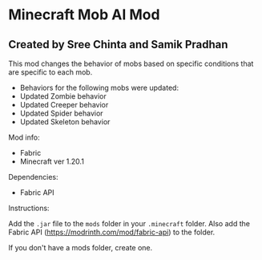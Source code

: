 # Minecraft Mob AI Mod

## Created by Sree Chinta and Samik Pradhan

This mod changes the behavior of mobs based on specific conditions that are specific to each mob.

- Behaviors for the following mobs were updated:
- Updated Zombie behavior
- Updated Creeper behavior
- Updated Spider behavior
- Updated Skeleton behavior


Mod info:

- Fabric
- Minecraft ver 1.20.1

Dependencies:

- Fabric API


Instructions:

Add the `.jar` file to the `mods` folder in your `.minecraft` folder. Also add the Fabric API (https://modrinth.com/mod/fabric-api) to the folder.

If you don't have a mods folder, create one.
